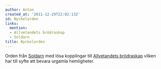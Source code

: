 ```yaml
---
author: Anton
created_at: '2011-12-29T22:02:13Z'
id: Nyckelorden
links:
  mention:
  - Allvetandets brödraskap
  - Soldarn
title: Nyckelorden
---
```


Orden från [Soldarn] med lösa kopplingar till [Allvetandets brödraskap] vilken har till syfte att
bevara urgamla hemligheter.

  [Soldarn]: Soldarn
  [Allvetandets brödraskap]: Allvetandets_brödraskap
